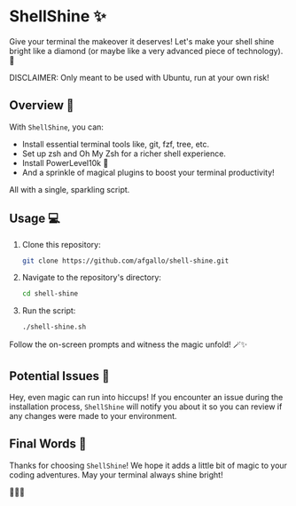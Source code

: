 # ShellShine ✨

Give your terminal the makeover it deserves! Let's make your shell shine bright like a diamond (or maybe like a very advanced piece of technology). 🌌

DISCLAIMER: Only meant to be used with Ubuntu, run at your own risk!

## Overview 🚀

With `ShellShine`, you can:

- Install essential terminal tools like, git, fzf, tree, etc.
- Set up zsh and Oh My Zsh for a richer shell experience.
- Install PowerLevel10k 🌟
- And a sprinkle of magical plugins to boost your terminal productivity!

All with a single, sparkling script.

## Usage 💻

1. Clone this repository:

   ```bash
   git clone https://github.com/afgallo/shell-shine.git
   ```

2. Navigate to the repository's directory:

   ```bash
   cd shell-shine
   ```

3. Run the script:
   ```bash
   ./shell-shine.sh
   ```

Follow the on-screen prompts and witness the magic unfold! 🪄✨

## Potential Issues 🚧

Hey, even magic can run into hiccups! If you encounter an issue during the installation process, `ShellShine` will notify you about it so you can review if any changes were made to your environment.

## Final Words 🌠

Thanks for choosing `ShellShine`! We hope it adds a little bit of magic to your coding adventures. May your terminal always shine bright!

🚀🌌✨
